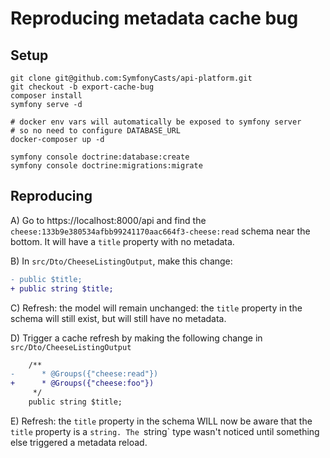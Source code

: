 # Reproducing metadata cache bug

## Setup

```
git clone git@github.com:SymfonyCasts/api-platform.git
git checkout -b export-cache-bug
composer install
symfony serve -d

# docker env vars will automatically be exposed to symfony server
# so no need to configure DATABASE_URL
docker-composer up -d

symfony console doctrine:database:create
symfony console doctrine:migrations:migrate
```

## Reproducing

A) Go to https://localhost:8000/api and find the
   `cheese:133b9e380534afbb99241170aac664f3-cheese:read` schema
   near the bottom. It will have a `title` property with no metadata.

B) In `src/Dto/CheeseListingOutput`, make this change:

```diff
- public $title;
+ public string $title;
```

C) Refresh: the model will remain unchanged: the `title` property in
   the schema will still exist, but will still have no metadata.

D) Trigger a cache refresh by making the following change in
   `src/Dto/CheeseListingOutput`

```diff
    /**
-      * @Groups({"cheese:read"})
+      * @Groups({"cheese:foo"})
     */
    public string $title;
```

E) Refresh: the `title` property in the schema WILL now be aware that
   the `title` property is a `string. The `string` type wasn't noticed
   until something else triggered a metadata reload.

